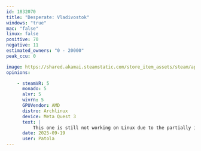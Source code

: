 ```yaml
---
id: 1832070
title: "Desperate: Vladivostok"
windows: "true"
mac: "false"
linux: false
positive: 70
negative: 11
estimated_owners: "0 - 20000"
peak_ccu: 0

image: https://shared.akamai.steamstatic.com/store_item_assets/steam/apps/1832070/header.jpg?t=1713948561
opinions:

    - steamVR: 5
      monado: 5
      alvr: 5
      wivrn: 5
      GPUVendor: AMD
      distro: Archlinux
      device: Meta Quest 3
      text: |
          This one is still not working on Linux due to the partially implemented API HolographicSpace in wine/proton: https://github.com/ValveSoftware/Proton/issues/6533
      date: 2025-09-19
      user: Patola
---
```

